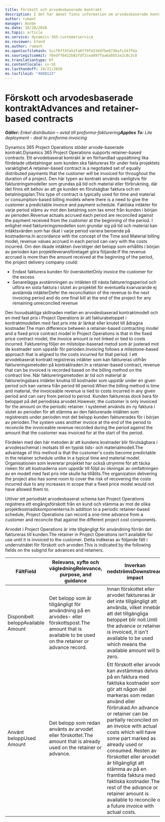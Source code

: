 ```yaml
---
title: Förskott och arvodesbaserade kontrakt
description: I det här ämnet finns information om arvodesbaserade kontrakteringsmodeller och förskott i Project Operations.
author: rumant
manager: Annbe
ms.date: 10/20/2020
ms.topic: article
ms.service: dynamics-365-customerservice
ms.reviewer: kfend
ms.author: rumant
ms.openlocfilehash: 5ccf8ff4fa52fa6ff9fe534dfbe6736afc24ffba
ms.sourcegitcommit: f8edff6422b82fdf2cea897faa6abb51e2c0c3c8
ms.translationtype: HT
ms.contentlocale: sv-SE
ms.lasthandoff: 10/21/2020
ms.locfileid: "4088123"
---
```

# <a name="advances-and-retainer-based-contracts"></a><span data-ttu-id="9ad15-103">Förskott och arvodesbaserade kontrakt</span><span class="sxs-lookup"><span data-stu-id="9ad15-103">Advances and retainer-based contracts</span></span> 


<span data-ttu-id="9ad15-104">_**Gäller:** Enkel distribution – avtal till proforma-fakturering_</span><span class="sxs-lookup"><span data-stu-id="9ad15-104">_**Applies To:** Lite deployment - deal to proforma invoicing_</span></span>

<span data-ttu-id="9ad15-105">Dynamics 365 Project Operations stöder arvode-baserade kontrakt.</span><span class="sxs-lookup"><span data-stu-id="9ad15-105">Dynamics 365 Project Operations supports retainer-based contracts.</span></span> <span data-ttu-id="9ad15-106">Ett arvodebaserat kontrakt är en förhandlad uppsättning lika fördelade utbetalningar som kunden ska faktureras för under hela projektets varaktighet.</span><span class="sxs-lookup"><span data-stu-id="9ad15-106">A retainer-based contract is a negotiated set of equally distributed payments that the customer will be invoiced for throughout the duration of a project.</span></span> <span data-ttu-id="9ad15-107">Den här typen av kontrakt används vanligtvis för faktureringsmodeller som grundas på tid och material eller förbrukning, där det finns ett behov av att ge kunden en förutsägbar faktura och en betalningsplan.</span><span class="sxs-lookup"><span data-stu-id="9ad15-107">This type of contract is typically used for time and material or consumption-based billing models where there is a need to give the customer a predictable invoice and payment schedule.</span></span> <span data-ttu-id="9ad15-108">Faktiska intäkter för varje period stäms av mot den betalning som tas emot från kunden i början av perioden.</span><span class="sxs-lookup"><span data-stu-id="9ad15-108">Revenue actuals accrued each period are reconciled against the payment received from the customer at the beginning of the period.</span></span> <span data-ttu-id="9ad15-109">I enlighet med faktureringsmodellen som grundar sig på tid och material kan intäktsvärden som har ökat i varje period variera beroende på kostnaderna.</span><span class="sxs-lookup"><span data-stu-id="9ad15-109">In accordance with the concept of the Time and Material billing model, revenue values accrued in each period can vary with the costs incurred.</span></span> <span data-ttu-id="9ad15-110">Om den ökade intäkten överstiger det belopp som erhållits i början av perioden kan projektleveransföretaget göra följande:</span><span class="sxs-lookup"><span data-stu-id="9ad15-110">If the revenue accrued is more than the amount received at the beginning of the period, the project delivery company could:</span></span>

- <span data-ttu-id="9ad15-111">Endast fakturera kunden för överskottet</span><span class="sxs-lookup"><span data-stu-id="9ad15-111">Only invoice the customer for the excess</span></span> 
- <span data-ttu-id="9ad15-112">Senarelägga avstämningen av intäkten till nästa faktureringsperiod och utföra en sista faktura i slutet av projektet för eventuella kvarvarande ej avstämda intäkter</span><span class="sxs-lookup"><span data-stu-id="9ad15-112">Defer the reconciliation of the revenue to the next invoicing period and do one final bill at the end of the project for any remaining unreconciled revenue</span></span>

<span data-ttu-id="9ad15-113">Den huvudsakliga skillnaden mellan en arvodesbaserad kontraktmodell och en med fast pris i Project Operations är att fakturabeloppet i kontraktmodellen med fast pris inte är länkat eller knutet till ådragna kostnader.</span><span class="sxs-lookup"><span data-stu-id="9ad15-113">The main difference between a retainer-based contracting model and a fixed price contract model in Project Operations is that in the fixed price contract model, the invoice amount is not linked or tied to costs incurred.</span></span> <span data-ttu-id="9ad15-114">Fakturering följer en milstolpe-baserad metod som är justerad mot de kostnader som uppstår för perioden.</span><span class="sxs-lookup"><span data-stu-id="9ad15-114">Invoicing follows a milestone-based approach that is aligned to the costs incurred for that period.</span></span> <span data-ttu-id="9ad15-115">I ett arvodebaserat kontrakt registreras intäkter som kan faktureras utifrån faktureringsmetoden på kontraktraden.</span><span class="sxs-lookup"><span data-stu-id="9ad15-115">In a retainer-based contract, revenue that can be invoiced is recorded based on the billing method on the contract line.</span></span> <span data-ttu-id="9ad15-116">När faktureringsmetoden är tid och material är faktureringsbara intäkter knutna till kostnader som uppstår under en given period och kan variera från period till period.</span><span class="sxs-lookup"><span data-stu-id="9ad15-116">When the billing method is time and material, the invoiceable revenue is tied to costs incurred in any given period and can vary from period to period.</span></span> <span data-ttu-id="9ad15-117">Kunden faktureras dock bara för beloppet på det periodiska arvodet.</span><span class="sxs-lookup"><span data-stu-id="9ad15-117">However, the customer is only invoiced for the amount on the periodic retainer.</span></span> <span data-ttu-id="9ad15-118">I systemet används en ny faktura i slutet av perioden för att stämma av den fakturerade intäkten som registrerats under perioden mot det belopp kunden fakturerades för i början av perioden.</span><span class="sxs-lookup"><span data-stu-id="9ad15-118">The system uses another invoice at the end of the period to reconcile the invoiceable revenue recorded during the period against the amount that the customer was invoiced for at the start of the period.</span></span>

<span data-ttu-id="9ad15-119">Fördelen med den här metoden är att kundens kostnader blir förutsägbara i arvodesschemat i motsats till en typisk tids- och materialmodell.</span><span class="sxs-lookup"><span data-stu-id="9ad15-119">The advantage of this method is that the customer's costs become predictable in the retainer schedule unlike in a typical time and material model.</span></span> <span data-ttu-id="9ad15-120">Organisationen som levererar projektet har också utrymme för att täcka risken för att kostnaderna som uppstår till följd av ökningar av omfattningen av en modell med fast pris inte skulle ha tillåtits.</span><span class="sxs-lookup"><span data-stu-id="9ad15-120">The organization delivering the project also has some room to cover the risk of recovering the costs incurred due to any increases in scope that a fixed price model would not have allowed them to.</span></span>

<span data-ttu-id="9ad15-121">Utöver ett periodiskt arvodesbaserat schema kan Project Operations registrera ett engångsförskott från en kund och stämma av mot de olika projektkostnadskomponenterna.</span><span class="sxs-lookup"><span data-stu-id="9ad15-121">In addition to a periodic retainer-based schedule, Project Operations can record a one-time advance from a customer and reconcile that against the different project cost components.</span></span>

<span data-ttu-id="9ad15-122">Arvodet i Project Operations är inte tillgängligt för användning förrän det faktureras till kunden.</span><span class="sxs-lookup"><span data-stu-id="9ad15-122">The retainer in Project Operations isn't available for use until it is invoiced to the customer.</span></span> <span data-ttu-id="9ad15-123">Detta indikeras av följande fält i underrutnätet för förskott och arvoden.</span><span class="sxs-lookup"><span data-stu-id="9ad15-123">This is indicated by the following fields on the subgrid for advances and retainers.</span></span>

| <span data-ttu-id="9ad15-124">Fält</span><span class="sxs-lookup"><span data-stu-id="9ad15-124">Field</span></span> | <span data-ttu-id="9ad15-125">Relevans, syfte och vägledning</span><span class="sxs-lookup"><span data-stu-id="9ad15-125">Relevance, purpose, and guidance</span></span> | <span data-ttu-id="9ad15-126">Inverkan nedströms</span><span class="sxs-lookup"><span data-stu-id="9ad15-126">Downstream impact</span></span> |
| --- | --- | --- |
| <span data-ttu-id="9ad15-127">Disponibelt belopp</span><span class="sxs-lookup"><span data-stu-id="9ad15-127">Available Amount</span></span> | <span data-ttu-id="9ad15-128">Det belopp som är tillgängligt för användning på en arvodes- eller förskottspost.</span><span class="sxs-lookup"><span data-stu-id="9ad15-128">The amount that is available to be used on the retainer or advance record.</span></span> | <span data-ttu-id="9ad15-129">Innan förskottet eller arvodet faktureras är det inte tillgängligt att använda, vilket innebär att det tillgängliga beloppet blir noll.</span><span class="sxs-lookup"><span data-stu-id="9ad15-129">Until the advance or retainer is invoiced, it isn't available to be used which means the available amount will be zero.</span></span> |
| <span data-ttu-id="9ad15-130">Använt belopp</span><span class="sxs-lookup"><span data-stu-id="9ad15-130">Used Amount</span></span> | <span data-ttu-id="9ad15-131">Det belopp som redan använts av arvodet eller förskottet.</span><span class="sxs-lookup"><span data-stu-id="9ad15-131">The amount that is already used on the retainer or advance.</span></span> | <span data-ttu-id="9ad15-132">Ett förskott eller arvode kan avstämmas delvis på en faktura med faktiska kostnader som gör att någon del markeras som redan använd eller förbrukad.</span><span class="sxs-lookup"><span data-stu-id="9ad15-132">An advance or retainer can be partially reconciled on an invoice with actual costs which will have some part marked as already used or consumed.</span></span> <span data-ttu-id="9ad15-133">Resten av förskottet eller arvodet är tillgängligt att stämma av på en framtida faktura med faktiska kostnader.</span><span class="sxs-lookup"><span data-stu-id="9ad15-133">The rest of the advance or retainer amount is available to reconcile on a future invoice with actual costs.</span></span> |
